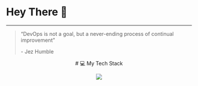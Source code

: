 # Hey There 👋
---
<blockquote>
  <p>“DevOps is not a goal, but a never-ending process of continual improvement”</p>
  <footer>- Jez Humble</footer>
</blockquote>

<div align="center">
# 💻 My Tech Stack
</div>

<p align="center">
  <a href="https://skillicons.dev">
    <img src="https://skillicons.dev/icons?i=aws,gcp,azure,git,github,kubernetes,docker,grafana,jenkins,linux,py,terraform,ansible&perline=5" />
  </a>
</p>

<!--
**Rajkamal-07/Rajkamal-07** is a ✨ _special_ ✨ repository because its `README.md` (this file) appears on your GitHub profile.

Here are some ideas to get you started:

- 🔭 I’m currently working on ...
- 🌱 I’m currently learning ...
- 👯 I’m looking to collaborate on ...
- 🤔 I’m looking for help with ...
- 💬 Ask me about ...
- 📫 How to reach me: ...
- 😄 Pronouns: ...
- ⚡ Fun fact: ...
-->


